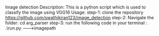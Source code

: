 Image detection
Description:
This is a python script which is used to classify the image using VGG16
Usage:
step-1: clone the repository https://github.com/swathikiran123/image_detection
step-2: Navigate the folder: cd arg_parser
step-3: run the following code in your terminal : .\run.py --->imagepath
